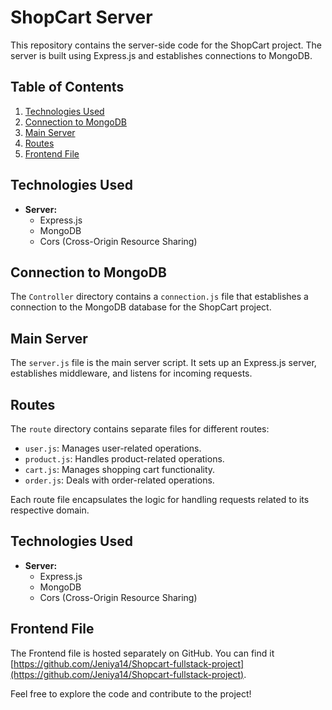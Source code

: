 # ShopCart Server

This repository contains the server-side code for the ShopCart project. The server is built using Express.js and establishes connections to MongoDB.

## Table of Contents

1. [Technologies Used](#technologies-used)
2. [Connection to MongoDB](#connection-to-mongodb)
3. [Main Server](#main-server)
4. [Routes](#routes)
5. [Frontend File](#frontend-file)


## Technologies Used

- **Server:**
  - Express.js
  - MongoDB
  - Cors (Cross-Origin Resource Sharing)

## Connection to MongoDB

The `Controller` directory contains a `connection.js` file that establishes a connection to the MongoDB database for the ShopCart project.

## Main Server

The `server.js` file is the main server script. It sets up an Express.js server, establishes middleware, and listens for incoming requests.

## Routes

The `route` directory contains separate files for different routes:

- `user.js`: Manages user-related operations.
- `product.js`: Handles product-related operations.
- `cart.js`: Manages shopping cart functionality.
- `order.js`: Deals with order-related operations.

Each route file encapsulates the logic for handling requests related to its respective domain.

## Technologies Used

- **Server:**
  - Express.js
  - MongoDB
  - Cors (Cross-Origin Resource Sharing)

## Frontend File

The Frontend file is hosted separately on GitHub. You can find it [https://github.com/Jeniya14/Shopcart-fullstack-project](https://github.com/Jeniya14/Shopcart-fullstack-project).

Feel free to explore the code and contribute to the project!
